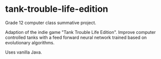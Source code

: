 # tank-trouble-life-edition

Grade 12 computer class summative project.

Adaption of the indie game "Tank Trouble Life Edition". Improve computer controlled tanks with a feed forward neural network trained based on evolutionary algorithms.

Uses vanilla Java.

